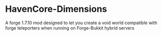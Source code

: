 # HavenCore-Dimensions
A forge 1.7.10 mod designed to let you create a void world compatible with forge teleporters when running on Forge-Bukkit hybrid servers
